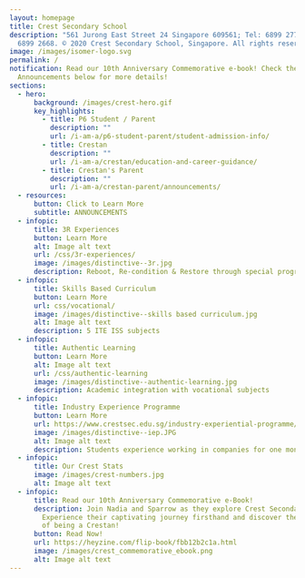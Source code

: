 ```yaml
---
layout: homepage
title: Crest Secondary School
description: "561 Jurong East Street 24 Singapore 609561; Tel: 6899 2779; Fax:
  6899 2668. © 2020 Crest Secondary School, Singapore. All rights reserved."
image: /images/isomer-logo.svg
permalink: /
notification: Read our 10th Anniversary Commemorative e-book! Check the
  Announcements below for more details!
sections:
  - hero:
      background: /images/crest-hero.gif
      key_highlights:
        - title: P6 Student / Parent
          description: ""
          url: /i-am-a/p6-student-parent/student-admission-info/
        - title: Crestan
          description: ""
          url: /i-am-a/crestan/education-and-career-guidance/
        - title: Crestan's Parent
          description: ""
          url: /i-am-a/crestan-parent/announcements/
  - resources:
      button: Click to Learn More
      subtitle: ANNOUNCEMENTS
  - infopic:
      title: 3R Experiences
      button: Learn More
      alt: Image alt text
      url: /css/3r-experiences/
      image: /images/distinctive--3r.jpg
      description: Reboot, Re-condition & Restore through special programmes
  - infopic:
      title: Skills Based Curriculum
      button: Learn More
      url: css/vocational/
      image: /images/distinctive--skills based curriculum.jpg
      alt: Image alt text
      description: 5 ITE ISS subjects
  - infopic:
      title: Authentic Learning
      button: Learn More
      alt: Image alt text
      url: /css/authentic-learning
      image: /images/distinctive--authentic-learning.jpg
      description: Academic integration with vocational subjects
  - infopic:
      title: Industry Experience Programme
      button: Learn More
      url: https://www.crestsec.edu.sg/industry-experiential-programme/programmes/vocational-curriculum/
      image: /images/distinctive--iep.JPG
      alt: Image alt text
      description: Students experience working in companies for one month
  - infopic:
      title: Our Crest Stats
      image: /images/crest-numbers.jpg
      alt: Image alt text
  - infopic:
      title: Read our 10th Anniversary Commemorative e-Book!
      description: Join Nadia and Sparrow as they explore Crest Secondary School.
        Experience their captivating journey firsthand and discover the essence
        of being a Crestan!
      button: Read Now!
      url: https://heyzine.com/flip-book/fbb12b2c1a.html
      image: /images/crest_commemorative_ebook.png
      alt: Image alt text
---
```

